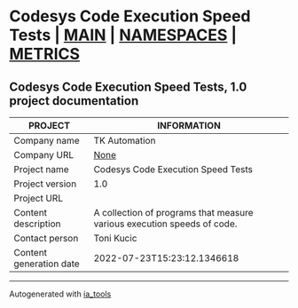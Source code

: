 # Codesys Code Execution Speed Tests | [MAIN](index.md) | [NAMESPACES](docs/ns/nsList.md) | [METRICS](docs/metrics.md)  

## Codesys Code Execution Speed Tests, 1.0 project documentation

| PROJECT | INFORMATION |
| ---- | ---- |
| Company name            | TK Automation |  
| Company URL             | [None](None) |  
| Project name            | Codesys Code Execution Speed Tests |  
| Project version         | 1.0 |  
| Project URL             | []() |  
| Content description     | A collection of programs that measure various execution speeds of code. |  
| Contact person          | Toni Kucic |  
| Content generation date | 2022-07-23T15:23:12.1346618 |  

---
Autogenerated with [ia_tools](https://github.com/tkucic/ia_tools)  

[MAIN]: index.md
[NAMESPACES]: docs/ns/nsList.md
[METRICS]: docs/metrics.md
